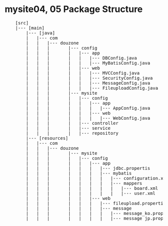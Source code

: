 # mysite04, 05 Package Structure

<pre>
    [src]
	|--- [main]
		|--- [java]
		|	|--- com
		|	|	|--- douzone
		|	|	|		|--- config
		|	|	|		|	|--- app
		|	|	|		|	|	|--- DBConfig.java
		|	|	|		|	|	|--- MyBatisConfig.java
		|	|	|		|	|--- web
		|	|	|		|	|	|--- MVCConfig.java
		|	|	|		|	|	|--- SecurityConfig.java
		|	|	|		|	|	|--- MessageConfig.java
		|	|	|		|	|	|--- FileuploadConfig.java
		|	|	|		|--- mysite
		|	|	|		|	|--- config
		|	|	|		|	|	|--- app
		|	|	|		|	|	|	|--- AppConfig.java
		|	|	|		|	|	|--- web
		|	|	|		|	|	|	|--- WebConfig.java
		|	|	|		|	|--- controller
		|	|	|		|	|--- service
		|	|	|		|	|--- repository
		|--- [resources]
		|	|--- com
		|	|	|--- douzone
		|	|	|		|--- mysite
		|	|	|		|	|--- config
		|	|	|		|	|	|--- app
		|	|	|		|	|	|	|--- jdbc.propertis
		|	|	|		|	|	|	|--- mybatis
		|	|	|		|	|	|	|	|--- configuration.xml
		|	|	|		|	|	|	|	|--- mappers
		|	|	|		|	|	|	|	|	|--- board.xml
		|	|	|		|	|	|	|	|	|--- user.xml
		|	|	|		|	|	|--- web
		|	|	|		|	|	|	|--- fileupload.properties
		|	|	|		|	|	|	|--- message
		|	|	|		|	|	|	|	|--- message_ko.properties
		|	|	|		|	|	|	|	|--- message_jp.properties
</pre>


